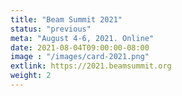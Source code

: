 ```yaml
---
title: "Beam Summit 2021"
status: "previous"
meta: "August 4-6, 2021. Online"
date: 2021-08-04T09:00:00-08:00
image : "/images/card-2021.png"
extlink: https://2021.beamsummit.org
weight: 2
---
```


